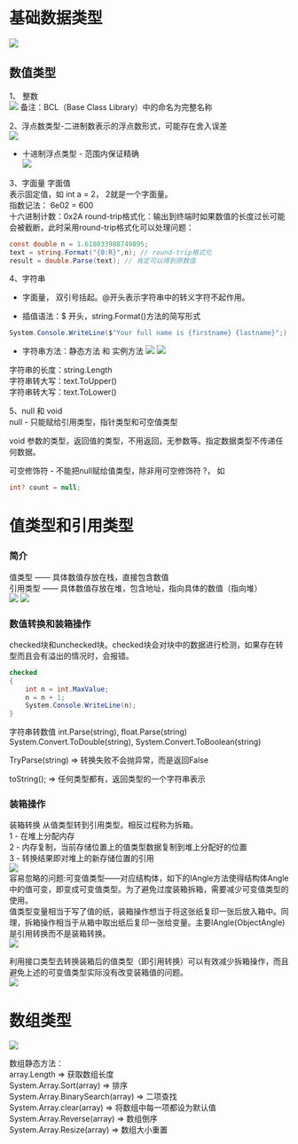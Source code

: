 # 基础数据类型
![](images/CSharp-datatype.png)

## 数值类型
1、 整数  
![](images/CSharp-datatype-int.png)
备注：BCL（Base Class Library）中的命名为完整名称

2、浮点数类型-二进制数表示的浮点数形式，可能存在舍入误差  
![](images/CSharp-datatype-float.png)

- 十进制浮点类型 - 范围内保证精确  
![](images/CSharp-datatype-decimal.png)

3、字面量 字面值  
表示固定值，如 int a = 2， 2就是一个字面量。  
指数记法： 6e02 = 600  
十六进制计数：0x2A
round-trip格式化：输出到终端时如果数值的长度过长可能会被截断，此时采用round-trip格式化可以处理问题：  
```C#
const double n = 1.618033988749895;
text = string.Format("{0:R}",n); // round-trip格式化
result = double.Parse(text); // 肯定可以得到原数值
```

4、字符串  
- 字面量， 双引号括起。@开头表示字符串中的转义字符不起作用。  

- 插值语法：\$ 开头，string.Format()方法的简写形式    
```C#
System.Console.WriteLine($"Your full name is {firstname} {lastname}";) // firstname, lastname是字符串变量，$开头是必须的。
```  
- 字符串方法：静态方法 和 实例方法
![](images/CSharp-datatype-stringmethod.png)
![](images/CSharp-datatype-stringmethod2.png)

字符串的长度：string.Length  
字符串转大写：text.ToUpper()  
字符串转大写：text.ToLower()

5、null 和 void  
null - 只能赋给引用类型，指针类型和可空值类型

void 参数的类型，返回值的类型，不用返回，无参数等。指定数据类型不传递任何数据。

可空修饰符 - 不能把null赋给值类型，除非用可空修饰符 ?， 如

```C#
int? count = null; 
```

# 值类型和引用类型

###  简介
值类型 —— 具体数值存放在栈，直接包含数值  
引用类型 —— 具体数值存放在堆，包含地址，指向具体的数值（指向堆）  
![](images/CSharp-datatype-data.png)
![](images/CSharp-datatype-ref.png)


### 数值转换和装箱操作
checked块和unchecked块。checked块会对块中的数据进行检测，如果存在转型而且会有溢出的情况时，会报错。
```C#
checked
{
    int n = int.MaxValue;
    n = n + 1;
    System.Console.WriteLine(n);
}

```

字符串转数值
int.Parse(string), float.Parse(string)  
System.Convert.ToDouble(string), System.Convert.ToBoolean(string)

TryParse(string) => 转换失败不会抛异常，而是返回False

toString(); => 任何类型都有，返回类型的一个字符串表示


### 装箱操作
装箱转换 从值类型转到引用类型。相反过程称为拆箱。   
1 - 在堆上分配内存  
2 - 内存复制，当前存储位置上的值类型数据复制到堆上分配好的位置  
3 - 转换结果即对堆上的新存储位置的引用  
![](images/CSharp-boxing.png)  
容易忽略的问题:可变值类型——对应结构体，如下的IAngle方法使得结构体Angle中的值可变，即变成可变值类型。为了避免过度装箱拆箱，需要减少可变值类型的使用。  
值类型变量相当于写了值的纸，装箱操作想当于将这张纸复印一张后放入箱中。同理，拆箱操作相当于从箱中取出纸后复印一张给变量。主要IAngle(ObjectAngle)是引用转换而不是装箱转换。  
![](images/CSharp-boxing-problem.png)

利用接口类型去转换装箱后的值类型（即引用转换）可以有效减少拆箱操作，而且避免上述的可变值类型实际没有改变装箱值的问题。  
![](images/CSharp-boxing-prevent.png)

# 数组类型
![](images/CSharp-datatype-array.png)

数组静态方法：  
array.Length => 获取数组长度  
System.Array.Sort(array) => 排序  
System.Array.BinarySearch(array) => 二项查找  
System.Array.clear(array) => 将数组中每一项都设为默认值  
System.Array.Reverse(array) => 数组倒序  
System.Array.Resize(array) => 数组大小重置  